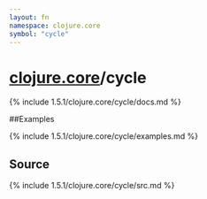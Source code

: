```yaml
---
layout: fn
namespace: clojure.core
symbol: "cycle"
---
```


# [clojure.core](../)/cycle

{% include 1.5.1/clojure.core/cycle/docs.md %}

##Examples

{% include 1.5.1/clojure.core/cycle/examples.md %}
## Source
{% include 1.5.1/clojure.core/cycle/src.md %}

